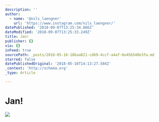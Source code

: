 ```yaml
---
description: ''
author:
  - name: '@nils_laengner'
    url: 'https://www.instagram.com/nils_laengner/'
datePublished: '2018-09-07T13:25:34.866Z'
dateModified: '2018-09-07T13:25:33.249Z'
title: Jan!
publisher: {}
via: {}
inFeed: true
sourcePath: _posts/2018-05-16-18baa621-cdb9-4ccf-a4af-6e45b540e3fa.md
starred: false
datePublishedOriginal: '2018-05-16T14:13:27.584Z'
_context: 'http://schema.org'
_type: Article

---
```

# Jan!
![](https://the-grid-user-content.s3-us-west-2.amazonaws.com/5907dc5b-b4b3-4c03-9549-fe03ca1e70c9.jpg)